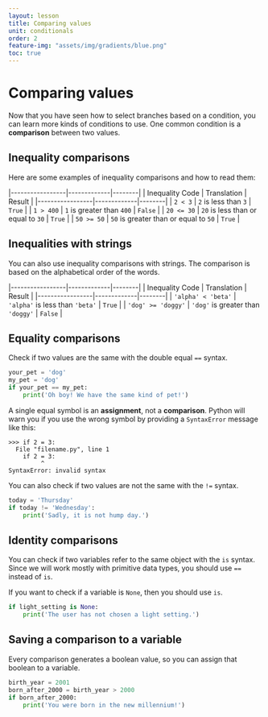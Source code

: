 ```yaml
---
layout: lesson
title: Comparing values
unit: conditionals
order: 2
feature-img: "assets/img/gradients/blue.png"
toc: true
---
```


# Comparing values

Now that you have seen how to select branches based on a condition, you can learn more kinds of conditions to use. One common condition is a **comparison** between two values.

## Inequality comparisons

Here are some examples of inequality comparisons and how to read them:

|-----------------|-------------|--------|
| Inequality Code | Translation | Result |
|-----------------|-------------|--------|
| `2 < 3` | `2` is less than `3` | `True` |
| `1 > 400` | `1` is greater than `400` | `False` |
| `20 <= 30` | `20` is less than or equal to `30` | `True` |
| `50 >= 50` | `50` is greater than or equal to `50` | `True` |

## Inequalities with strings

You can also use inequality comparisons with strings. The comparison is based on the alphabetical order of the words.

|-----------------|-------------|--------|
| Inequality Code | Translation | Result |
|-----------------|-------------|--------|
| `'alpha' < 'beta'` | `'alpha'` is less than `'beta'` | `True` |
| `'dog' >= 'doggy'` | `'dog'` is greater than `'doggy'` | `False` |

## Equality comparisons

Check if two values are the same with the double equal `==` syntax.

```python
your_pet = 'dog'
my_pet = 'dog'
if your_pet == my_pet:
    print('Oh boy! We have the same kind of pet!')
```

A single equal symbol is an **assignment**, not a **comparison**. Python will warn you if you use the wrong symbol by providing a `SyntaxError` message like this:

```
>>> if 2 = 3:
  File "filename.py", line 1
    if 2 = 3:
         ^
SyntaxError: invalid syntax
```

You can also check if two values are not the same with the `!=` syntax.

```python
today = 'Thursday'
if today != 'Wednesday':
    print('Sadly, it is not hump day.')
```

## Identity comparisons

You can check if two variables refer to the same object with the `is` syntax. Since we will work mostly with primitive data types, you should use `==` instead of `is`.

If you want to check if a variable is `None`, then you should use `is`.

```python
if light_setting is None:
    print('The user has not chosen a light setting.')
```

## Saving a comparison to a variable

Every comparison generates a boolean value, so you can assign that boolean to a variable.

```python
birth_year = 2001
born_after_2000 = birth_year > 2000
if born_after_2000:
    print('You were born in the new millennium!')
```
